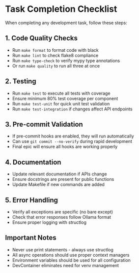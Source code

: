 # Task Completion Checklist

When completing any development task, follow these steps:

## 1. Code Quality Checks
- Run `make format` to format code with black
- Run `make lint` to check flake8 compliance
- Run `make type-check` to verify mypy type annotations
- Or run `make quality` to run all three at once

## 2. Testing
- Run `make test` to execute all tests with coverage
- Ensure minimum 80% test coverage per component
- Run `make test-unit` for quick unit test validation
- Run `make test-integration` if changes affect API endpoints

## 3. Pre-commit Validation
- If pre-commit hooks are enabled, they will run automatically
- Can use `git commit --no-verify` during rapid development
- Final epic will ensure all hooks are working properly

## 4. Documentation
- Update relevant documentation if APIs change
- Ensure docstrings are present for public functions
- Update Makefile if new commands are added

## 5. Error Handling
- Verify all exceptions are specific (no bare except)
- Check that error responses follow Ollama format
- Ensure proper logging with structlog

## Important Notes
- Never use print statements - always use structlog
- All async operations should use proper context managers
- Environment variables should be used for all configuration
- DevContainer eliminates need for venv management